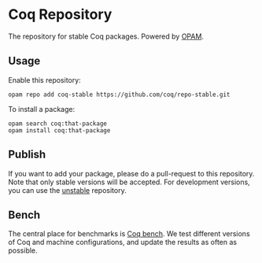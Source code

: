 # Coq Repository
The repository for stable Coq packages. Powered by [OPAM](http://opam.ocamlpro.com/).

## Usage
Enable this repository:

    opam repo add coq-stable https://github.com/coq/repo-stable.git

To install a package:

    opam search coq:that-package
    opam install coq:that-package

## Publish
If you want to add your package, please do a pull-request to this repository. Note that only stable versions will be accepted. For development versions, you can use the [unstable](https://github.com/coq/repo-unstable) repository.

## Bench
The central place for benchmarks is [Coq bench](https://coq-bench.github.io/). We test different versions of Coq and machine configurations, and update the results as often as possible.
